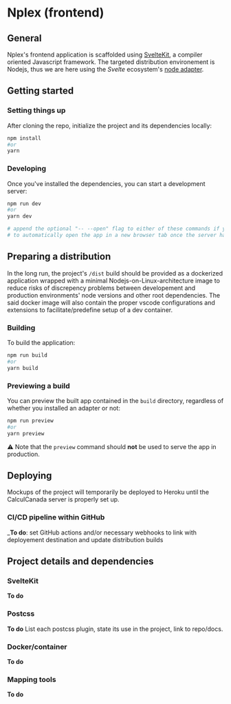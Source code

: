 # Nplex (frontend)

## General

Nplex's frontend application is scaffolded using [SvelteKit](https://kit.svelte.dev/), a compiler oriented Javascript framework. The targeted distribution environement is Nodejs, thus we are here using the _Svelte_ ecosystem's [node adapter](https://kit.svelte.dev/docs#adapters).

## Getting started

### Setting things up

After cloning the repo, initialize the project and its dependencies locally:

```bash
npm install
#or
yarn
```

### Developing

Once you've installed the dependencies, you can start a development server:

```bash
npm run dev
#or
yarn dev

# append the optional "-- --open" flag to either of these commands if you want
# to automatically open the app in a new browser tab once the server has started
```

## Preparing a distribution

In the long run, the project's `/dist` build should be provided as a dockerized application wrapped with a minimal Nodejs-on-Linux-architecture image to reduce risks of discrepency problems between developement and production environments' node versions and other root dependencies. The said docker image will also contain the proper vscode configurations and extensions to facilitate/predefine setup of a dev container.

### Building

To build the application:

```bash
npm run build
#or
yarn build
```

### Previewing a build

You can preview the built app contained in the `build` directory, regardless of whether you installed an adapter or not:

```bash
npm run preview
#or
yarn preview
```

:warning: Note that the `preview` command should **not** be used to serve the app in production.

## Deploying

Mockups of the project will temporarily be deployed to Heroku until the CalculCanada server is properly set up.

### CI/CD pipeline within GitHub

_**To do**: set GitHub actions and/or necessary webhooks to link with deployement destination and update distribution builds

## Project details and dependencies

### SvelteKit

**To do**

### Postcss

**To do**
List each postcss plugin, state its use in the project, link to repo/docs.

### Docker/container

**To do**

### Mapping tools

**To do**
